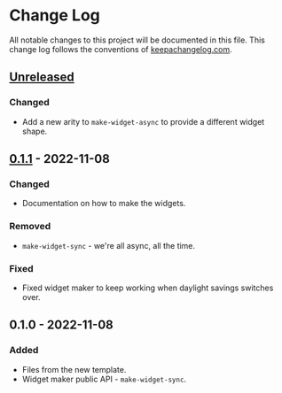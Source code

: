 # Change Log
All notable changes to this project will be documented in this file. This change log follows the conventions of [keepachangelog.com](http://keepachangelog.com/).

## [Unreleased]
### Changed
- Add a new arity to `make-widget-async` to provide a different widget shape.

## [0.1.1] - 2022-11-08
### Changed
- Documentation on how to make the widgets.

### Removed
- `make-widget-sync` - we're all async, all the time.

### Fixed
- Fixed widget maker to keep working when daylight savings switches over.

## 0.1.0 - 2022-11-08
### Added
- Files from the new template.
- Widget maker public API - `make-widget-sync`.

[Unreleased]: https://sourcehost.site/your-name/aula.4_queries1/compare/0.1.1...HEAD
[0.1.1]: https://sourcehost.site/your-name/aula.4_queries1/compare/0.1.0...0.1.1
